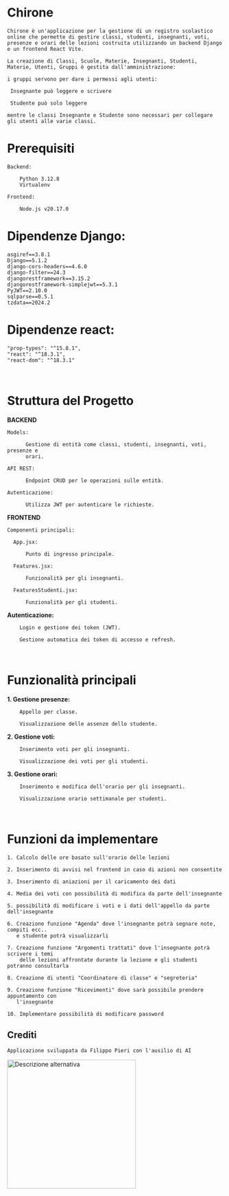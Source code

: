 <h1> Chirone </h1>

    Chirone è un'applicazione per la gestione di un registro scolastico online che permette di gestire classi, studenti, insegnanti, voti, presenze e orari delle lezioni costruita utilizzando un backend Django e un frontend React Vite.

    La creazione di Classi, Scuole, Materie, Insegnanti, Studenti, Materie, Utenti, Gruppi è gestita dall'amministrazione:

    i gruppi servono per dare i permessi agli utenti:

     Insegnante può leggere e scrivere

     Studente può solo leggere

    mentre le classi Insegnante e Studente sono necessari per collegare gli utenti alle varie classi.



<h1> Prerequisiti </h1>

    Backend:

        Python 3.12.8 
        Virtualenv
    
    Frontend:

        Node.js v20.17.0

<h1> Dipendenze Django: </h1>

    asgiref==3.8.1
    Django==5.1.2
    django-cors-headers==4.6.0
    django-filter==24.3
    djangorestframework==3.15.2
    djangorestframework-simplejwt==5.3.1
    PyJWT==2.10.0
    sqlparse==0.5.1
    tzdata==2024.2

<h1> Dipendenze react: </h1>

    "prop-types": "^15.8.1",
    "react": "^18.3.1",
    "react-dom": "^18.3.1"
    
<br>


<h1> Struttura del Progetto </h1>

  <b> BACKEND </B>

    Models: 

          Gestione di entità come classi, studenti, insegnanti, voti, presenze e 
          orari.

    API REST:

          Endpoint CRUD per le operazioni sulle entità.

    Autenticazione:

          Utilizza JWT per autenticare le richieste.

  <b> FRONTEND </B>

    Componenti principali:

      App.jsx: 

          Punto di ingresso principale.

      Features.jsx: 

          Funzionalità per gli insegnanti.

      FeaturesStudenti.jsx: 

          Funzionalità per gli studenti.

  <b> Autenticazione: </b>

        Login e gestione dei token (JWT).
        
        Gestione automatica dei token di accesso e refresh.

<br>

<h1> Funzionalità principali </h1>


  <b> 1. Gestione presenze: </b>

        Appello per classe.

        Visualizzazione delle assenze dello studente.


  <b> 2. Gestione voti: </b>

        Inserimento voti per gli insegnanti.

        Visualizzazione dei voti per gli studenti.


  <b> 3. Gestione orari: </b>

        Inserimento e modifica dell'orario per gli insegnanti. 

        Visualizzazione orario settimanale per studenti.

<br>

<h1> Funzioni da implementare </h1>

    1. Calcolo delle ore basato sull'orario delle lezioni 

    2. Inserimento di avvisi nel frontend in caso di azioni non consentite 

    3. Inserimento di aniazioni per il caricamento dei dati

    4. Media dei voti con possibilità di modifica da parte dell'insegnante

    5. possibilità di modificare i voti e i dati dell'appello da parte dell'insegnante

    6. Creazione funzione "Agenda" dove l'insegnante potrà segnare note, compiti ecc.. 
       e studente potrà visualizzarli

    7. Creazione funzione "Argomenti trattati" dove l'insegnante potrà scrivere i temi 
        delle lezioni affrontate durante la lezione e gli studenti potranno consultarla

    8. Creazione di utenti "Coordinatore di classe" e "segreteria" 

    9. Creazione funzione "Ricevimenti" dove sarà possibile prendere appuntamento con        
       l'insegnante

    10. Implementare possibilità di modificare password   
          

<h2> Crediti </h2>

    Applicazione sviluppata da Filippo Pieri con l'ausilio di AI






<img src="9621.jpg" alt="Descrizione alternativa" width="300"/>

  
